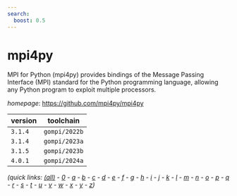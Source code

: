 ```yaml
---
search:
  boost: 0.5
---
```

# mpi4py

MPI for Python (mpi4py) provides bindings of the Message Passing Interface (MPI) standard for  the Python programming language, allowing any Python program to exploit multiple processors.

*homepage*: <https://github.com/mpi4py/mpi4py>

version | toolchain
--------|----------
``3.1.4`` | ``gompi/2022b``
``3.1.4`` | ``gompi/2023a``
``3.1.5`` | ``gompi/2023b``
``4.0.1`` | ``gompi/2024a``


*(quick links: [(all)](../index.md) - [0](../0/index.md) - [a](../a/index.md) - [b](../b/index.md) - [c](../c/index.md) - [d](../d/index.md) - [e](../e/index.md) - [f](../f/index.md) - [g](../g/index.md) - [h](../h/index.md) - [i](../i/index.md) - [j](../j/index.md) - [k](../k/index.md) - [l](../l/index.md) - [m](../m/index.md) - [n](../n/index.md) - [o](../o/index.md) - [p](../p/index.md) - [q](../q/index.md) - [r](../r/index.md) - [s](../s/index.md) - [t](../t/index.md) - [u](../u/index.md) - [v](../v/index.md) - [w](../w/index.md) - [x](../x/index.md) - [y](../y/index.md) - [z](../z/index.md))*

